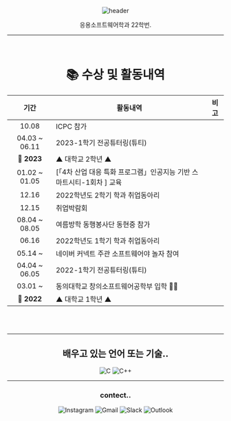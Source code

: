 
<div align="center">
  
![header](https://capsule-render.vercel.app/api?type=waving&color=d3bec2&height=300&section=header&text=hyunjin03&fontSize=90&animation=fadeIn&fontAlignY=38&desc=김현진&fontColor=ffffff&descAlignY=51&descAlign=72)
  
응용소프트웨어학과 22학번.
<br>
<hr>
<br>

# 📚 수상 및 활동내역

| 기간 | 활동내역 | 비고 |
| :---: | ------ | :--: |
| 10.08 | ICPC 참가 |    |
| 04.03 ~ 06.11 | 2023-1학기 전공튜터링(튜티) |    |
| **🚩 2023** | ▲ 대학교 2학년 ▲ |    |
| 01.02 ~ 01.05 | [「4차 산업 대응 특화 프로그램」인공지능 기반 스마트시티-1회차 ] 교육 |    |
| 12.16 | 2022학년도 2학기 학과 취업동아리 |    |
| 12.15 | 취업박람회 |    |
| 08.04 ~ 08.05 | 여름방학 동행봉사단 동현중 참가 |    |
| 06.16 | 2022학년도 1학기 학과 취업동아리 |    |
| 05.14 ~ | 네이버 커넥트 주관 소프트웨어야 놀자 참여 |    |
| 04.04 ~ 06.05 | 2022-1학기 전공튜터링(튜티) |    |
| 03.01 ~ | 동의대학교 창의소프트웨어공학부 입학 🧑‍🎓 |    |
| **🚩 2022** | ▲ 대학교 1학년 ▲ |    |

<br>
<br>
<hr>

## 배우고 있는 언어 또는 기술..
![C](https://img.shields.io/badge/c-%2300599C.svg?style=for-the-badge&logo=c&logoColor=white) ![C++](https://img.shields.io/badge/c++-%2300599C.svg?style=for-the-badge&logo=c%2B%2B&logoColor=white)


  <hr>
  
  ### contect..
  ![Instagram](https://img.shields.io/badge/Instagram-%23E4405F.svg?style=for-the-badge&logo=Instagram&logoColor=white) ![Gmail](https://img.shields.io/badge/Gmail-D14836?style=for-the-badge&logo=gmail&logoColor=white) ![Slack](https://img.shields.io/badge/Slack-4A154B?style=for-the-badge&logo=slack&logoColor=white) ![Outlook](https://img.shields.io/badge/Microsoft_Outlook-0078D4?style=for-the-badge&logo=microsoft-outlook&logoColor=white)
